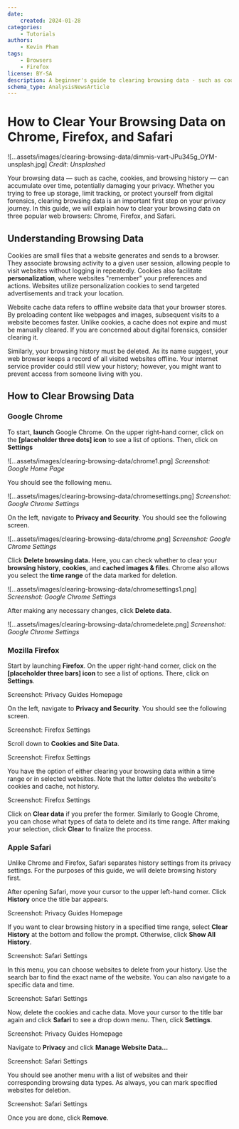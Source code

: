 ```yaml
---
date:
    created: 2024-01-28
categories:
    - Tutorials
authors:
    - Kevin Pham
tags:
    - Browsers
    - Firefox
license: BY-SA
description: A beginner's guide to clearing browsing data - such as cookies, website cache, and browsing history, on Chrome, Firefox, and Safari.
schema_type: AnalysisNewsArticle
---
```

# How to Clear Your Browsing Data on Chrome, Firefox, and Safari
![...assets/images/clearing-browsing-data/dimmis-vart-JPu345g_OYM-unsplash.jpg]
_Credit: Unsplashed_

Your browsing data — such as cache, cookies, and browsing history — can accumulate over time, potentially damaging your privacy. Whether you trying to free up storage, limit tracking, or protect yourself from digital forensics, clearing browsing data is an important first step on your privacy journey. In this guide, we will explain how to clear your browsing data on three popular web browsers: Chrome, Firefox, and Safari.

## Understanding Browsing Data

Cookies are small files that a website generates and sends to a browser. They associate browsing activity to a given user session, allowing people to visit websites without logging in repeatedly. Cookies also facilitate __personalization__, where websites "remember" your preferences and actions. Websites utilize personalization cookies to send targeted advertisements and track your location.

Website cache data refers to offline website data that your browser stores. By preloading content like webpages and images, subsequent visits to a website becomes faster. Unlike cookies, a cache does not expire and must be manually cleared. If you are concerned about digital forensics, consider clearing it.

Similarly, your browsing history must be deleted. As its name suggest, your web browser keeps a record of all visited websites offline. Your internet service provider could still view your history; however, you might want to prevent access from someone living with you.

## How to Clear Browsing Data

### Google Chrome

To start, ****launch**** Google Chrome. On the upper right-hand corner, click on the ****[placeholder three dots] icon**** to see a list of options. Then, click on ****Settings****

![...assets/images/clearing-browsing-data/chrome1.png]
_Screenshot: Google Home Page_

You should see the following menu.

![...assets/images/clearing-browsing-data/chromesettings.png]
_Screenshot: Google Chrome Settings_

On the left, navigate to ****Privacy and Security****. You should see the following screen.

![...assets/images/clearing-browsing-data/chrome.png]
_Screenshot: Google Chrome Settings_

Click ****Delete browsing data.**** Here, you can check whether to clear your ****browsing history****, ****cookies****, and ****cached images & file****s. Chrome also allows you select the ****time range**** of the data marked for deletion.

![...assets/images/clearing-browsing-data/chromesettings1.png]
_Screenshot: Google Chrome Settings_

After making any necessary changes, click ****Delete data****.

![...assets/images/clearing-browsing-data/chromedelete.png]
_Screenshot: Google Chrome Settings_

### Mozilla Firefox

Start by launching ****Firefox****. On the upper right-hand corner, click on the ****[placeholder three bars] icon**** to see a list of options. There, click on ****Settings****.


Screenshot: Privacy Guides Homepage

On the left, navigate to ****Privacy and Security****. You should see the following screen.

Screenshot: Firefox Settings

Scroll down to ****Cookies and Site Data****.

Screenshot: Firefox Settings

You have the option of either clearing your browsing data within a time range or in selected websites. Note that the latter deletes the website's cookies and cache, not history.

Screenshot: Firefox Settings

Click on ****Clear data**** if you prefer the former. Similarly to Google Chrome, you can chose what types of data to delete and its time range. After making your selection, click ****Clear**** to finalize the process.

### Apple Safari

Unlike Chrome and Firefox, Safari separates history settings from its privacy settings. For the purposes of this guide, we will delete browsing history first.

After opening Safari, move your cursor to the upper left-hand corner. Click ****History**** once the title bar appears.

Screenshot: Privacy Guides Homepage

If you want to clear browsing history in a specified time range, select ****Clear History**** at the bottom and follow the prompt. Otherwise, click ****Show All History****.

Screenshot: Safari Settings

In this menu, you can choose websites to delete from your history. Use the search bar to find the exact name of the website. You can also navigate to a specific data and time.

Screenshot: Safari Settings

Now, delete the cookies and cache data. Move your cursor to the title bar again and click ****Safari**** to see a drop down menu. Then, click ****Settings****.

Screenshot: Privacy Guides Homepage

Navigate to ****Privacy**** and click ****Manage Website Data...****

Screenshot: Safari Settings

You should see another menu with a list of websites and their corresponding browsing data types. As always, you can mark specified websites for deletion.

Screenshot: Safari Settings

Once you are done, click ****Remove****.
